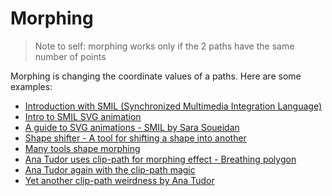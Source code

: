 # Morphing

> Note to self: morphing works only if the 2 paths have the same number of points

Morphing is changing the coordinate values of a paths. Here are some examples:
- [Introduction with SMIL (Synchronized Multimedia Integration Language)](https://css-tricks.com/svg-shape-morphing-works/)
- [Intro to SMIL SVG animation](http://codepen.io/noahblon/post/an-intro-to-svg-animation-with-smil)
- [A guide to SVG animations - SMIL by Sara Soueidan](https://css-tricks.com/guide-svg-animations-smil/)
- [Shape shifter - A tool for shifting a shape into another](https://shapeshifter.design)
- [Many tools shape morphing](https://css-tricks.com/many-tools-shape-morphing/)
- [Ana Tudor uses clip-path for morphing effect - Breathing polygon](http://codepen.io/thebabydino/pen/Fxrbd)
- [Ana Tudor again with the clip-path magic](http://codepen.io/thebabydino/details/uiHCf#forks)
- [Yet another clip-path weirdness by Ana Tudor](http://codepen.io/thebabydino/pen/aFrcu)
